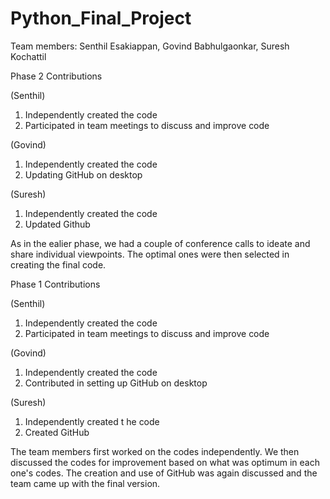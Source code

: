 # Python_Final_Project
Team members: Senthil Esakiappan, Govind Babhulgaonkar, Suresh Kochattil

Phase 2 Contributions

(Senthil)
1. Independently created the code
2. Participated in team meetings to discuss and improve code

(Govind)
1. Independently created the code
2. Updating GitHub on desktop 

(Suresh)
1. Independently created the code
2. Updated Github

As in the ealier phase, we had a couple of conference calls to ideate and share individual viewpoints. The optimal ones were then selected in creating the final code.



Phase 1 Contributions 

(Senthil)
1. Independently created the code
2. Participated in team meetings to discuss and improve code

(Govind)
1. Independently created the code
2. Contributed in setting up GitHub on desktop 

(Suresh)
1. Independently created t
he code
2. Created GitHub

The team members first worked on the codes independently. We then discussed the codes for improvement based on what was optimum in each one's codes. The creation and use of GitHub was again discussed and the team came up with the final version.
